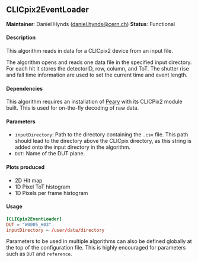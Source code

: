 ## CLICpix2EventLoader
**Maintainer**: Daniel Hynds (<daniel.hynds@cern.ch>)
**Status**: Functional

#### Description
This algorithm reads in data for a CLICpix2 device from an input file.

The algorithm opens and reads one data file in the specified input directory. For each hit it stores the detectorID, row, column, and ToT. The shutter rise and fall time information are used to set the current time and event length.

#### Dependencies

This algorithm requires an installation of [Peary](https://gitlab.cern.ch/Caribou/peary) with its CLICPix2 module built. This is used for on-the-fly decoding of raw data.

#### Parameters
* `inputDirectory`: Path to the directory containing the `.csv` file. This path should lead to the directory above the CLICpix directory, as this string is added onto the input directory in the algorithm.
* `DUT`: Name of the DUT plane.

#### Plots produced
* 2D Hit map
* 1D Pixel ToT histogram
* 1D Pixels per frame histogram

#### Usage
```toml
[CLICpix2EventLoader]
DUT = "W0005_H03"
inputDirectory = /user/data/directory
```
Parameters to be used in multiple algorithms can also be defined globally at the top of the configuration file. This is highly encouraged for parameters such as `DUT` and `reference`.
